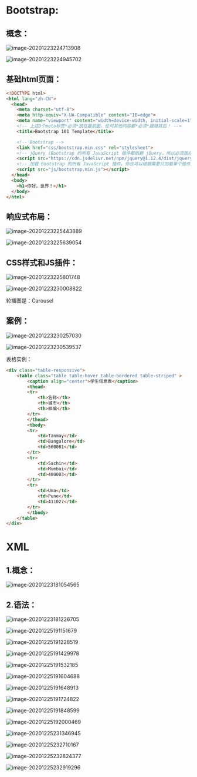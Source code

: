 # Bootstrap:

## 概念：

![image-20201223224713908](C:\Users\jl\AppData\Roaming\Typora\typora-user-images\image-20201223224713908.png)

![image-20201223224945702](C:\Users\jl\AppData\Roaming\Typora\typora-user-images\image-20201223224945702.png)

## 基础html页面：

```html
<!DOCTYPE html>
<html lang="zh-CN">
  <head>
    <meta charset="utf-8">
    <meta http-equiv="X-UA-Compatible" content="IE=edge">
    <meta name="viewport" content="width=device-width, initial-scale=1">
    <!-- 上述3个meta标签*必须*放在最前面，任何其他内容都*必须*跟随其后！ -->
    <title>Bootstrap 101 Template</title>

    <!-- Bootstrap -->
    <link href="css/bootstrap.min.css" rel="stylesheet">
    <!-- jQuery (Bootstrap 的所有 JavaScript 插件都依赖 jQuery，所以必须放在前边) -->
    <script src="https://cdn.jsdelivr.net/npm/jquery@1.12.4/dist/jquery.min.js"></script>
    <!-- 加载 Bootstrap 的所有 JavaScript 插件。你也可以根据需要只加载单个插件。 -->
    <script src="js/bootstrap.min.js"></script>
  </head>
  <body>
    <h1>你好，世界！</h1>
  </body>
</html>
```

## 响应式布局：

![image-20201223225443889](C:\Users\jl\AppData\Roaming\Typora\typora-user-images\image-20201223225443889.png)

![image-20201223225639054](C:\Users\jl\AppData\Roaming\Typora\typora-user-images\image-20201223225639054.png)

## CSS样式和JS插件：

![image-20201223225801748](C:\Users\jl\AppData\Roaming\Typora\typora-user-images\image-20201223225801748.png)

![image-20201223230008822](C:\Users\jl\AppData\Roaming\Typora\typora-user-images\image-20201223230008822.png)

轮播图是：Carousel

## 案例：

![image-20201223230257030](C:\Users\jl\AppData\Roaming\Typora\typora-user-images\image-20201223230257030.png)

![image-20201223230539537](C:\Users\jl\AppData\Roaming\Typora\typora-user-images\image-20201223230539537.png)

表格实例：

```html
<div class="table-responsive">
    <table class="table table-hover table-bordered table-striped" >
        <caption align="center">学生信息表</caption>
        <thead>
        <tr>
            <th>名称</th>
            <th>城市</th>
            <th>邮编</th>
        </tr>
        </thead>
        <tbody>
        <tr>
            <td>Tanmay</td>
            <td>Bangalore</td>
            <td>560001</td>
        </tr>
        <tr>
            <td>Sachin</td>
            <td>Mumbai</td>
            <td>400003</td>
        </tr>
        <tr>
            <td>Uma</td>
            <td>Pune</td>
            <td>411027</td>
        </tr>
        </tbody>
    </table>
</div>
```



# XML

## 1.概念：

![image-20201223181054565](C:\Users\jl\AppData\Roaming\Typora\typora-user-images\image-20201223181054565.png)

## 2.语法：

![image-20201223181226705](C:\Users\jl\AppData\Roaming\Typora\typora-user-images\image-20201223181226705.png)

![image-20201225191151679](Bootstrap和XML/image-20201225191151679.png)

![image-20201225191228519](Bootstrap和XML/image-20201225191228519.png)

![image-20201225191429978](Bootstrap和XML/image-20201225191429978.png)

![image-20201225191532185](Bootstrap和XML/image-20201225191532185.png)

![image-20201225191604688](Bootstrap和XML/image-20201225191604688.png)

![image-20201225191648913](Bootstrap和XML/image-20201225191648913.png)

![image-20201225191724822](Bootstrap和XML/image-20201225191724822.png)

![image-20201225191848599](Bootstrap和XML/image-20201225191848599.png)

![image-20201225192000469](Bootstrap和XML/image-20201225192000469.png)

![image-20201225231346945](Bootstrap和XML.assets/image-20201225231346945.png)

![image-20201225232710167](Bootstrap和XML.assets/image-20201225232710167.png)

![image-20201225232824377](Bootstrap和XML.assets/image-20201225232824377.png)

![image-20201225232919296](Bootstrap和XML.assets/image-20201225232919296.png)